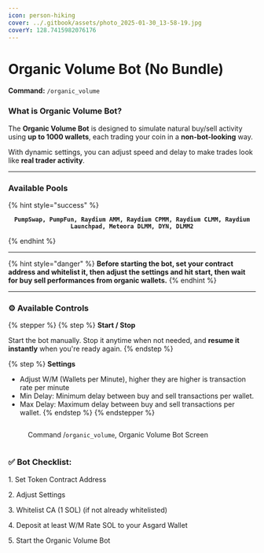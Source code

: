 ```yaml
---
icon: person-hiking
cover: ../.gitbook/assets/photo_2025-01-30_13-58-19.jpg
coverY: 128.7415982076176
---
```


# Organic Volume Bot (No Bundle)

**Command:** `/organic_volume`

### What is Organic Volume Bot?

The **Organic Volume Bot** is designed to simulate natural buy/sell activity using **up to 1000 wallets**, each trading your coin in a **non-bot-looking** way.

With dynamic settings, you can adjust speed and delay to make trades look like **real trader activity**.

***

### Available Pools

{% hint style="success" %}
<p align="center"><strong><code>PumpSwap, PumpFun, Raydium AMM, Raydium CPMM, Raydium CLMM, Raydium Launchpad, Meteora DLMM, DYN, DLMM2</code></strong></p>
{% endhint %}

***

{% hint style="danger" %}
**Before starting the bot, set your contract address and whitelist it, then adjust the settings and hit start, then wait for buy sell performances from organic wallets.**&#x20;
{% endhint %}

***

### ⚙️ Available Controls

{% stepper %}
{% step %}
**Start / Stop**

Start the bot manually. Stop it anytime when not needed, and **resume it instantly** when you're ready again.
{% endstep %}

{% step %}
**Settings**

* Adjust W/M (Wallets per Minute), higher they are higher is transaction rate per minute
* Min Delay: Minimum delay between buy and sell transactions per wallet.&#x20;
* Max Delay: Maximum delay between buy and sell transactions per wallet.&#x20;
{% endstep %}
{% endstepper %}

<div align="left" data-full-width="false"><figure><img src="../.gitbook/assets/Screenshot 2025-07-16 at 12.56.05 AM.png" alt=""><figcaption><p>Command /<code>organic_volume</code>, Organic Volume Bot Screen</p></figcaption></figure> <figure><img src="../.gitbook/assets/Screenshot 2025-07-16 at 12.53.44 AM.png" alt=""><figcaption></figcaption></figure></div>

### ✅ Bot Checklist:

1\. Set Token Contract Address &#x20;

2\. Adjust Settings &#x20;

3\. Whitelist CA (1 SOL) (if not already whitelisted) &#x20;

4\. Deposit at least W/M Rate SOL to your Asgard Wallet &#x20;

5\. Start the Organic Volume Bot



